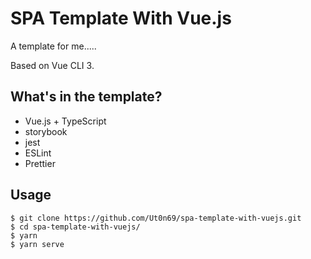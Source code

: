 # SPA Template With Vue.js

A template for me.....

Based on Vue CLI 3.

## What's in the template?

- Vue.js + TypeScript
- storybook
- jest
- ESLint
- Prettier

## Usage

```
$ git clone https://github.com/Ut0n69/spa-template-with-vuejs.git
$ cd spa-template-with-vuejs/
$ yarn
$ yarn serve
```